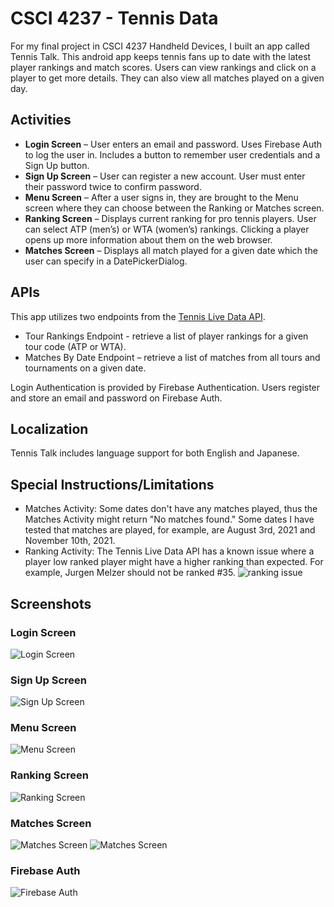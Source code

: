 # CSCI 4237 - Tennis Data

For my final project in CSCI 4237 Handheld Devices, I built an app called Tennis Talk. This android app keeps tennis fans up to date with the latest player rankings and match scores. Users can view rankings and click on a player to get more details. They can also view all matches played on a given day. 

## Activities
- **Login Screen** – User enters an email and password. Uses Firebase Auth to log the user in. Includes a button to remember user credentials and a Sign Up button.
- **Sign Up Screen** – User can register a new account. User must enter their password twice to confirm password.
- **Menu Screen**  – After a user signs in, they are brought to the Menu screen where they can choose between the Ranking or Matches screen.
- **Ranking Screen** – Displays current ranking for pro tennis players. User can select ATP (men’s) or WTA (women’s) rankings. Clicking a player opens up more information about them on the web browser. 
- **Matches Screen** – Displays all match played for a given date which the user can specify in a DatePickerDialog. 

## APIs
This app utilizes two endpoints from the [Tennis Live Data API](https://rapidapi.com/sportcontentapi/api/tennis-live-data/).
- Tour Rankings Endpoint - retrieve a list of player rankings for a given tour code (ATP or WTA).
- Matches By Date Endpoint – retrieve a list of matches from all tours and tournaments on a given date.

Login Authentication is provided by Firebase Authentication. Users register and store an email and password on Firebase Auth.

## Localization
Tennis Talk includes language support for both English and Japanese.

## Special Instructions/Limitations
- Matches Activity: Some dates don't have any matches played, thus the Matches Activity might return "No matches found." Some dates I have tested that matches are played, for example, are August 3rd, 2021 and November 10th, 2021.
- Ranking Activity: The Tennis Live Data API has a known issue where a player low ranked player might have a higher ranking than expected. For example, Jurgen Melzer should not be ranked #35.
![ranking issue](ranking_issue.png)

## Screenshots
### Login Screen
![Login Screen](login.png)
### Sign Up Screen
![Sign Up Screen](sign_up.png)
### Menu Screen
![Menu Screen](menu.png)
### Ranking Screen
![Ranking Screen](rankings.png)
### Matches Screen
![Matches Screen](matches.png)
![Matches Screen](date_selection.png)
### Firebase Auth
![Firebase Auth](firebase.png)


